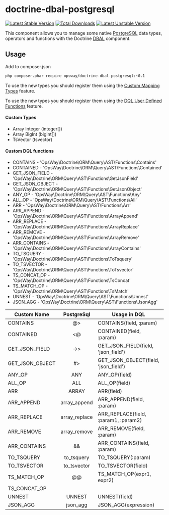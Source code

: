 doctrine-dbal-postgresql
=========================
[![Latest Stable Version](https://poser.pugx.org/opsway/doctrine-dbal-postgresql/v/stable)](https://packagist.org/packages/opsway/doctrine-dbal-postgresql) [![Total Downloads](https://poser.pugx.org/opsway/doctrine-dbal-postgresql/downloads)](https://packagist.org/packages/opsway/doctrine-dbal-postgresql) [![Latest Unstable Version](https://poser.pugx.org/opsway/doctrine-dbal-postgresql/v/unstable)](https://packagist.org/packages/opsway/doctrine-dbal-postgresql) 

This component allows you to manage some native [PostgreSQL](http://www.postgresql.org)
data types, operators and functions with the Doctrine [DBAL](http://www.doctrine-project.org/projects/dbal.html) component.

Usage
-----

Add to composer.json
```bash
php composer.phar require opsway/doctrine-dbal-postgresql:~0.1
```
To use the new types you should register them using the [Custom Mapping Types](https://doctrine-dbal.readthedocs.org/en/latest/reference/types.html#custom-mapping-types) feature.

To use the new types you should register them using the [DQL User Defined Functions](http://docs.doctrine-project.org/projects/doctrine-orm/en/latest/cookbook/dql-user-defined-functions.html) feature.

#### Custom Types

* Array Integer (integer[])
* Array BigInt (bigint[])
* TsVector (tsvector)



#### Custom DQL functions

* CONTAINS -        'OpsWay\Doctrine\ORM\Query\AST\Functions\Contains'
* CONTAINED -       'OpsWay\Doctrine\ORM\Query\AST\Functions\Contained'
* GET_JSON_FIELD -  'OpsWay\Doctrine\ORM\Query\AST\Functions\GetJsonField'
* GET_JSON_OBJECT - 'OpsWay\Doctrine\ORM\Query\AST\Functions\GetJsonObject'
* ANY_OP -          'OpsWay\Doctrine\ORM\Query\AST\Functions\Any'
* ALL_OP -          'OpsWay\Doctrine\ORM\Query\AST\Functions\All'
* ARR -             'OpsWay\Doctrine\ORM\Query\AST\Functions\Arr'
* ARR_APPEND -      'OpsWay\Doctrine\ORM\Query\AST\Functions\ArrayAppend'
* ARR_REPLACE -     'OpsWay\Doctrine\ORM\Query\AST\Functions\ArrayReplace'
* ARR_REMOVE -      'OpsWay\Doctrine\ORM\Query\AST\Functions\ArrayRemove'
* ARR_CONTAINS -    'OpsWay\Doctrine\ORM\Query\AST\Functions\ArrayContains'
* TO_TSQUERY -      'OpsWay\Doctrine\ORM\Query\AST\Functions\ToTsquery'
* TO_TSVECTOR -     'OpsWay\Doctrine\ORM\Query\AST\Functions\ToTsvector'
* TS_CONCAT_OP -    'OpsWay\Doctrine\ORM\Query\AST\Functions\TsConcat'
* TS_MATCH_OP -     'OpsWay\Doctrine\ORM\Query\AST\Functions\TsMatch'
* UNNEST -          'OpsWay\Doctrine\ORM\Query\AST\Functions\Unnest'
* JSON_AGG -        'OpsWay\Doctrine\ORM\Query\AST\Functions\JsonAgg'

| Custom Name     | PostgreSql    | Usage in DQL                         | Result in SQL                |
|-----------------|:-------------:|--------------------------------------|------------------------------|
| CONTAINS        |      @>       | CONTAINS(field, :param)              | (field @> '{value}')         |
| CONTAINED       |      <@       | CONTAINED(field, :param)             | (field <@ '{value}')         |
| GET_JSON_FIELD  |      ->>      | GET_JSON_FIELD(field, 'json_field')  | (table_field->>'json_field') |
| GET_JSON_OBJECT |      #>       | GET_JSON_OBJECT(field, 'json_field') | (table_field#>'json_field')  |
| ANY_OP          |      ANY      | ANY_OP(field)                        | ANY(field)                   |
| ALL_OP          |      ALL      | ALL_OP(field)                        | ALL(field)                   |
| ARR             |     ARRAY     | ARR(field)                           | ARRAY[field]                 |
| ARR_APPEND      | array_append  | ARR_APPEND(field, :param)            | array_append(field, param)   |
| ARR_REPLACE     | array_replace | ARR_REPLACE(field, :param1, :param2) | array_replace(field, p1, p2) |
| ARR_REMOVE      | array_remove  | ARR_REMOVE(field, :param)            | array_remove(field, param)   |
| ARR_CONTAINS    |      &&       | ARR_CONTAINS(field, :param)          | (field && param)             |
| TO_TSQUERY      |   to_tsquery  | TO_TSQUERY(:param)                   | to_tsquery('param')          |
| TO_TSVECTOR     |  to_tsvector  | TO_TSVECTOR(field)                   | to_tsvector(field)           |
| TS_MATCH_OP     |      @@       | TS_MATCH_OP(expr1, expr2)            | expr1 @@ expr2               |
| TS_CONCAT_OP    |      ||       | TS_CONCAT_OP(expr1, expr2, ....)     | (expr1 || expr2 || ...)      |
| UNNEST          |    UNNEST     | UNNEST(field)                        | UNNEST(field)                |
| JSON_AGG        |   json_agg    | JSON_AGG(expression)                 | json_agg(expression)         |
